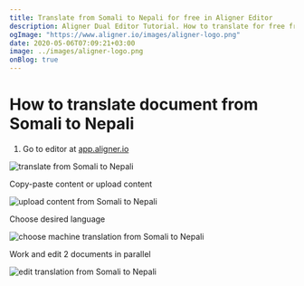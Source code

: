 ```yaml
---
title: Translate from Somali to Nepali for free in Aligner Editor
description: Aligner Dual Editor Tutorial. How to translate for free from Somali to Nepali. Aligner is multilingual document management platform. 
ogImage: "https://www.aligner.io/images/aligner-logo.png"
date: 2020-05-06T07:09:21+03:00
image: ../images/aligner-logo.png
onBlog: true
---
```


# How to translate document from Somali to Nepali

1. Go to editor at [app.aligner.io](https://app.aligner.io "Aligner App web page")

![translate from Somali to Nepali](../aligner-blank-editor.png "translate from Somali to Nepali")

Copy-paste content or upload content

![upload content from Somali to Nepali](../aligner-uploaded-document.png "upload content from Somali to Nepali")

Choose desired language

![choose machine translation from Somali to Nepali](../aligner-language-dropdown.png "choose machine translation from Somali to Nepali")

Work and edit 2 documents in parallel

![edit translation from Somali to Nepali](../aligner-double-sitded-editor.png "edit translation from Somali to Nepali")

